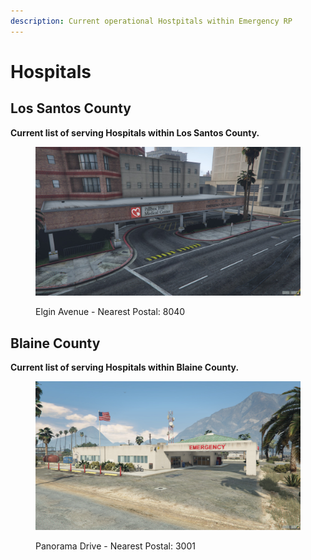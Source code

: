 ```yaml
---
description: Current operational Hostpitals within Emergency RP
---
```


# Hospitals

## Los Santos County

**Current list of serving Hospitals within Los Santos County.**

<figure><img src="../../../../.gitbook/assets/Pillbox Hospital.jpg" alt=""><figcaption><p>Elgin Avenue - Nearest Postal: 8040</p></figcaption></figure>

## Blaine County

**Current list of serving Hospitals within Blaine County.**

<figure><img src="../../../../.gitbook/assets/Sandy Hospital.jpg" alt=""><figcaption><p>Panorama Drive - Nearest Postal: 3001</p></figcaption></figure>
